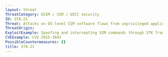 ```yaml
---
layout: threat
ThreatCategory: USIM / SIM / UICC security
ID: STA-21
Threat: Attacks on OS-level SIM software flaws from unprivileged applications
ThreatOrigin:
ExploitExample: Spoofing and intercepting SIM commands through STK framework [^219]
CVEExample: CVE-2015-3843
PossibleCountermeasures: {}
title: STA-21
---
```

